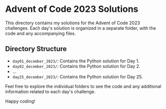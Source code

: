 # Advent of Code 2023 Solutions

This directory contains my solutions for the Advent of Code 2023 challenges. Each day's solution is organized in a separate folder, with the code and any accompanying files.

## Directory Structure

- `day01_december_2023/`: Contains the Python solution for Day 1.
- `day02_december_2023/`: Contains the Python solution for Day 2.
- ...
- `day25_december_2023/`: Contains the Python solution for Day 25.

Feel free to explore the individual folders to see the code and any additional information related to each day's challenge.

Happy coding!
